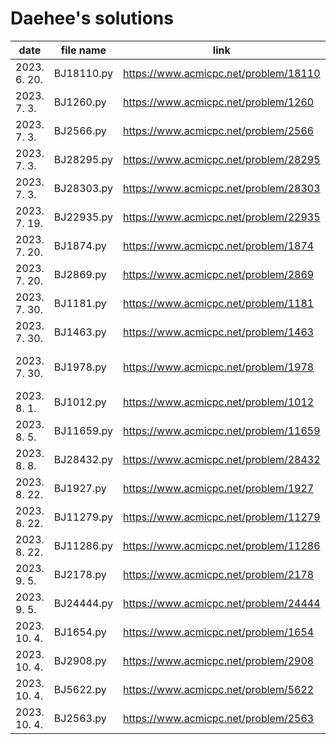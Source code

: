 # Daehee's solutions
|     date     | file name  |                               link                               |                       type                      |               remarks               |
| ------------ | ---------- | ---------------------------------------------------------------- | ----------------------------------------------- | ----------------------------------- |
| 2023. 6. 20. | BJ18110.py | https://www.acmicpc.net/problem/18110                            | mathematics(?), sorting                         |                                     |
| 2023. 7. 3.  | BJ1260.py  | https://www.acmicpc.net/problem/1260                             | graph theory/search, BFS/DFS                    |                                     |
| 2023. 7. 3.  | BJ2566.py  | https://www.acmicpc.net/problem/2566                             |                                                 |                                     |
| 2023. 7. 3.  | BJ28295.py | https://www.acmicpc.net/problem/28295                            | mathematics(?)                                  |                                     |
| 2023. 7. 3.  | BJ28303.py | https://www.acmicpc.net/problem/28303                            | prefix sum                                      | not solved                          |
| 2023. 7. 19. | BJ22935.py | https://www.acmicpc.net/problem/22935                            | mathematics(?)                                  |                                     |
| 2023. 7. 20. | BJ1874.py  | https://www.acmicpc.net/problem/1874                             | stack                                           | not solved                          |
| 2023. 7. 20. | BJ2869.py  | https://www.acmicpc.net/problem/2869                             | mathematics(?)                                  |                                     |
| 2023. 7. 30. | BJ1181.py  | https://www.acmicpc.net/problem/1181                             | string, sorting                                 |                                     |
| 2023. 7. 30. | BJ1463.py  | https://www.acmicpc.net/problem/1463                             | dynamic programming                             |                                     |
| 2023. 7. 30. | BJ1978.py  | https://www.acmicpc.net/problem/1978                             | mathematics(number theory), primality test      |                                     |
| 2023. 8. 1.  | BJ1012.py  | https://www.acmicpc.net/problem/1012                             | graph theory/search, BFS/DFS                    |                                     |
| 2023. 8. 5.  | BJ11659.py | https://www.acmicpc.net/problem/11659                            | prefix sum                                      |                                     |
| 2023. 8. 8.  | BJ28432.py | https://www.acmicpc.net/problem/28432                            | string                                          |                                     |
| 2023. 8. 22. | BJ1927.py  | https://www.acmicpc.net/problem/1927                             | priority queue                                  |                                     |
| 2023. 8. 22. | BJ11279.py | https://www.acmicpc.net/problem/11279                            | priority queue                                  |                                     |
| 2023. 8. 22. | BJ11286.py | https://www.acmicpc.net/problem/11286                            | priority queue                                  |                                     |
| 2023. 9. 5.  | BJ2178.py  | https://www.acmicpc.net/problem/2178                             | graph theory/search, BFS                        |                                     |
| 2023. 9. 5.  | BJ24444.py | https://www.acmicpc.net/problem/24444                            | graph theory/search, sorting, BFS               |                                     |
| 2023. 10. 4. | BJ1654.py  | https://www.acmicpc.net/problem/1654                             | binary search, parametric search                | not solved                          |
| 2023. 10. 4. | BJ2908.py  | https://www.acmicpc.net/problem/2908                             |                                                 |                                     |
| 2023. 10. 4. | BJ5622.py  | https://www.acmicpc.net/problem/5622                             |                                                 |                                     |
| 2023. 10. 4. | BJ2563.py  | https://www.acmicpc.net/problem/2563                             |                                                 |                                     |